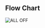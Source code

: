 ## Flow Chart
  
  ![ALL OFF](https://user-images.githubusercontent.com/89698000/133659645-5f78fe6f-fd43-4f8b-a4ba-f7e36bccd63d.jpg)